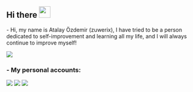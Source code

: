 <h2 align="left">Hi there <img src="https://raw.githubusercontent.com/MartinHeinz/MartinHeinz/master/wave.gif" width="30px"></h2>
   <p align="left">- Hi, my name is Atalay Özdemir (zuwerix), I have tried to be a person dedicated to self-improvement and learning all my life, and I will always continue to improve myself!</p>
<a href="https://github.com/zuwerix" target="_blank"><img src="https://profile-counter.glitch.me/{zuwerix}/count.svg" /></a>
<h3>- My personal accounts:</h3>
<p align="left">
   <a href="https://discord.com/users/409445583657369600" target"blank_"><img src="https://img.shields.io/badge/discord%20-7289DA.svg?&style=for-the-badge&logo=discord&logoColor=white"></a>
   <a href="https://instagram.com/atalayozdemiir" target"blank_"><img src="https://img.shields.io/badge/INSTAGRAM%20-DC3175.svg?&style=for-the-badge&logo=instagram&logoColor=white"></a>
   <a href="https://github.com/zuwerix" target"blank_"><img src="https://img.shields.io/badge/GitHub%20-191717.svg?&style=for-the-badge&logo=github&logoColor=white"></a>
</p>
